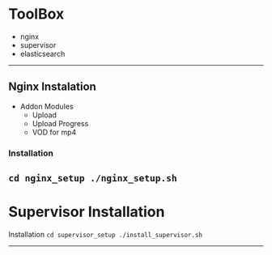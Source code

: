 # ToolBox
  - nginx
  - supervisor
  - elasticsearch
---
## Nginx Instalation

 - Addon Modules
   - Upload
   - Upload Progress
   - VOD for mp4
### Installation
` cd nginx_setup
  ./nginx_setup.sh `
---
# Supervisor Installation
 Installation
    `cd supervisor_setup
     ./install_supervisor.sh`

---
